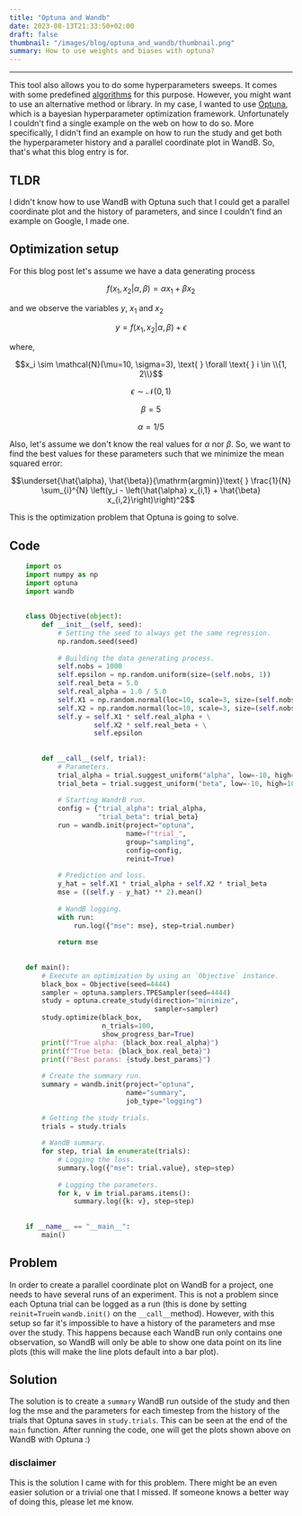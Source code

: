 ```yaml
---
title: "Optuna and Wandb"
date: 2023-08-13T21:33:50+02:00
draft: false
thumbnail: "/images/blog/optuna_and_wandb/thumbnail.png"
summary: How to use weights and biases with optuna?
---
```



---


This tool also allows you to do some hyperparameters sweeps. It comes with some predefined [algorithms][1] for this purpose. However, you might want to use an alternative method or library. In my case, I wanted to use [Optuna][2], which is a bayesian hyperparameter optimization framework. Unfortunately I couldn't find a single example on the web on how to do so. More specifically, I didn't find an example on how to run the study and get both the hyperparameter history and a parallel coordinate plot in WandB. So, that's what this blog entry is for.


[0]: https://www.wandb.com/
[1]: https://github.com/wandb/client/tree/master/wandb/sweeps
[2]: https://optuna.org/

## TLDR

I didn't know how to use WandB with Optuna such that I could get a parallel coordinate plot and the history of parameters, and since I couldn't find an example on Google, I made one.

## Optimization setup

For this blog post let's assume we have a data generating process

$$f(x_1, x_2 | \alpha, \beta) = \alpha x_1 + \beta x_2$$

and we observe the variables $y$, $x_1$ and $x_2$

$$y = f(x_1, x_2 | \alpha, \beta) + \epsilon$$

where,

$$x_i \sim \mathcal{N}(\mu=10, \sigma=3), \text{ } \forall \text{ } i \in \\{1, 2\\}$$

$$\epsilon \sim \mathcal{N}(0, 1)$$

$$\beta = 5$$

$$\alpha = 1 / 5$$

Also, let's assume we don't know the real values for $\alpha$ nor $\beta$. So, we want to find the best values for these parameters such that we minimize the mean squared error:

$$\underset{\hat{\alpha}, \hat{\beta}}{\mathrm{argmin}}\text{ } \frac{1}{N} \sum_{i}^{N} \left(y_i - \left(\hat{\alpha} x_{i,1} + \hat{\beta} x_{i,2}\right)\right)^2$$

This is the optimization problem that Optuna is going to solve.


## Code
```python
    import os
    import numpy as np
    import optuna
    import wandb
    
    
    class Objective(object):
        def __init__(self, seed):
            # Setting the seed to always get the same regression.
            np.random.seed(seed)
    
            # Building the data generating process.
            self.nobs = 1000
            self.epsilon = np.random.uniform(size=(self.nobs, 1))
            self.real_beta = 5.0
            self.real_alpha = 1.0 / 5.0
            self.X1 = np.random.normal(loc=10, scale=3, size=(self.nobs, 1))
            self.X2 = np.random.normal(loc=10, scale=3, size=(self.nobs, 1))
            self.y = self.X1 * self.real_alpha + \
                     self.X2 * self.real_beta + \
                     self.epsilon
    
    
        def __call__(self, trial):
            # Parameters.
            trial_alpha = trial.suggest_uniform("alpha", low=-10, high=10)
            trial_beta = trial.suggest_uniform("beta", low=-10, high=10)
    
            # Starting WandrB run.
            config = {"trial_alpha": trial_alpha,
                      "trial_beta": trial_beta}
            run = wandb.init(project="optuna",
                             name=f"trial_",
                             group="sampling",
                             config=config,
                             reinit=True)
    
            # Prediction and loss.
            y_hat = self.X1 * trial_alpha + self.X2 * trial_beta
            mse = ((self.y - y_hat) ** 2).mean()
    
            # WandB logging.
            with run:
                run.log({"mse": mse}, step=trial.number)
    
            return mse
    
    
    def main():
        # Execute an optimization by using an `Objective` instance.
        black_box = Objective(seed=4444)
        sampler = optuna.samplers.TPESampler(seed=4444)
        study = optuna.create_study(direction="minimize",
                                    sampler=sampler)
        study.optimize(black_box,
                       n_trials=100,
                       show_progress_bar=True)
        print(f"True alpha: {black_box.real_alpha}")
        print(f"True beta: {black_box.real_beta}")
        print(f"Best params: {study.best_params}")
    
        # Create the summary run.
        summary = wandb.init(project="optuna",
                             name="summary",
                             job_type="logging")
    
        # Getting the study trials.
        trials = study.trials
    
        # WandB summary.
        for step, trial in enumerate(trials):
            # Logging the loss.
            summary.log({"mse": trial.value}, step=step)
    
            # Logging the parameters.
            for k, v in trial.params.items():
                summary.log({k: v}, step=step)
    
    
    if __name__ == "__main__":
        main()
```

## Problem

In order to create a parallel coordinate plot on WandB for a project, one needs to have several runs of an experiment. This is not a problem since each Optuna trial can be logged as a run (this is done by setting `reinit=True`in `wandb.init()` on the `__call__`method). However, with this setup so far it's impossible to have a history of the parameters and mse over the study. This happens because each WandB run only contains one observation, so WandB will only be able to show one data point on its line plots (this will make the line plots default into a bar plot).

## Solution

The solution is to create a `summary` WandB run outside of the study and then log the mse and the parameters for each timestep from the history of the trials that Optuna saves in `study.trials`. This can be seen at the end of the `main` function. After running the code, one will get the plots shown above on WandB with Optuna :)

### disclaimer

This is the solution I came with for this problem. There might be an even easier solution or a trivial one that I missed. If someone knows a better way of doing this, please let me know.

